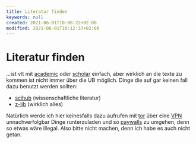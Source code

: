 ```yaml
---
title: Literatur finden
keywords: null
created: 2021-06-01T10:08:22+02:00
modified: 2021-06-01T10:12:37+02:00
---
```


# Literatur finden

...ist vlt mit [academic](https://academic.microsoft.com) oder [scholar](https://scholar.google.com) einfach, aber wirklich an die texte zu kommen ist nicht immer über die UB möglich. Dinge die auf gar keinen fall dazu benutzt werden sollten: 

- [scihub](https://sci-hub.do/) (wissenschaftliche literatur)
- [z-lib](https://z-lib.org/) (wirklich alles)

Natürlich werde ich hier keinesfalls dazu aufrufen mit [tor](https://www.torproject.org/) über eine [VPN](https://mullvad.net) unnachverfolgbar Dinge runterzuladen und so [paywalls](https://addons.mozilla.org/en-US/firefox/addon/bypass-paywalls-clean/) zu umgehen, denn so etwas wäre illegal. Also bitte nicht machen, denn ich habe es auch nicht getan.
